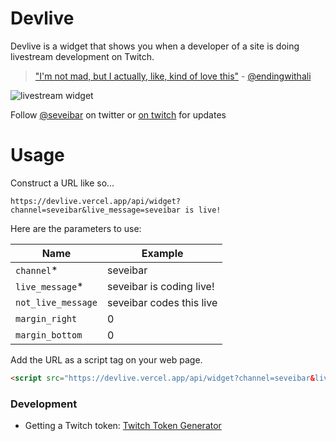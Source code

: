 # Devlive

Devlive is a widget that shows you when a developer of a site is doing livestream development on Twitch.

> ["I'm not mad, but I actually, like, kind of love this"](https://clips.twitch.tv/AdventurousPolishedCaterpillarSoBayed-2U6KRnJplR8yUvXY) - [@endingwithali](https://twitch.tv/endingwithali)

![livestream widget](https://media2.giphy.com/media/paTu5Y7AINLpMG5LKD/giphy.gif)

Follow [@seveibar](https://twitter.com/seveibar) on twitter or [on twitch](https://twitch.tv/seveibar) for updates

# Usage

Construct a URL like so...

`https://devlive.vercel.app/api/widget?channel=seveibar&live_message=seveibar is live!`

Here are the parameters to use:

| Name               | Example                  |
| ------------------ | ------------------------ |
| `channel`\*        | seveibar                 |
| `live_message`\*   | seveibar is coding live! |
| `not_live_message` | seveibar codes this live |
| `margin_right`     | 0                        |
| `margin_bottom`    | 0                        |

Add the URL as a script tag on your web page.

```html
<script src="https://devlive.vercel.app/api/widget?channel=seveibar&live_message=seveibar is live!"></script>
```

### Development

- Getting a Twitch token: [Twitch Token Generator](https://twitchtokengenerator.com/?code=psosuokpq9q6imd6bc5mt5cg0b7v00&scope=chat_login&state=frontend%7CbG9lLzBjTE5lZzhzS3ZJKzRhSnJVUT09)
